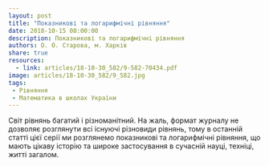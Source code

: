 ```yaml
---
layout: post
title: "Показникові та логарифмічні рівняння"
date: 2018-10-15 08:00:00
description: Показникові та логарифмічні рівняння
authors: О. О. Старова, м. Харків
share: true
resources:
  - link: articles/18-10-30_582/9-582-70434.pdf
image: articles/18-10-30_582/9_582.jpg
tags:
 - Рівняння
 - Математика в школах України
---
```


Світ рівнянь багатий і різноманітний. На жаль, формат журналу не дозволяє розглянути всі існуючі різновиди рівнянь, тому в останній статті цієї серії ми розглянемо показникові та логарифмічні рівняння, що мають цікаву історію та широке застосування в сучасній науці, техніці, житті загалом.
